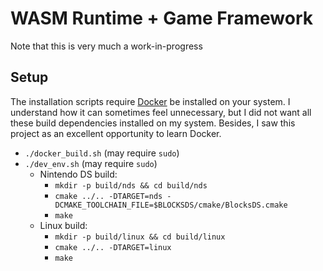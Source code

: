 
# WASM Runtime + Game Framework

Note that this is very much a work-in-progress

## Setup

The installation scripts require [Docker](https://www.docker.com/) be installed on your system. I understand how it can sometimes feel unnecessary, but I did not want all these build dependencies installed on my system. Besides, I saw this project as an excellent opportunity to learn Docker.

- `./docker_build.sh` (may require `sudo`)
- `./dev_env.sh` (may require `sudo`)
    - Nintendo DS build:
        - `mkdir -p build/nds && cd build/nds`
        - `cmake ../.. -DTARGET=nds -DCMAKE_TOOLCHAIN_FILE=$BLOCKSDS/cmake/BlocksDS.cmake`
        - `make`
    - Linux build:
        - `mkdir -p build/linux && cd build/linux`
        - `cmake ../.. -DTARGET=linux`
        - `make`

